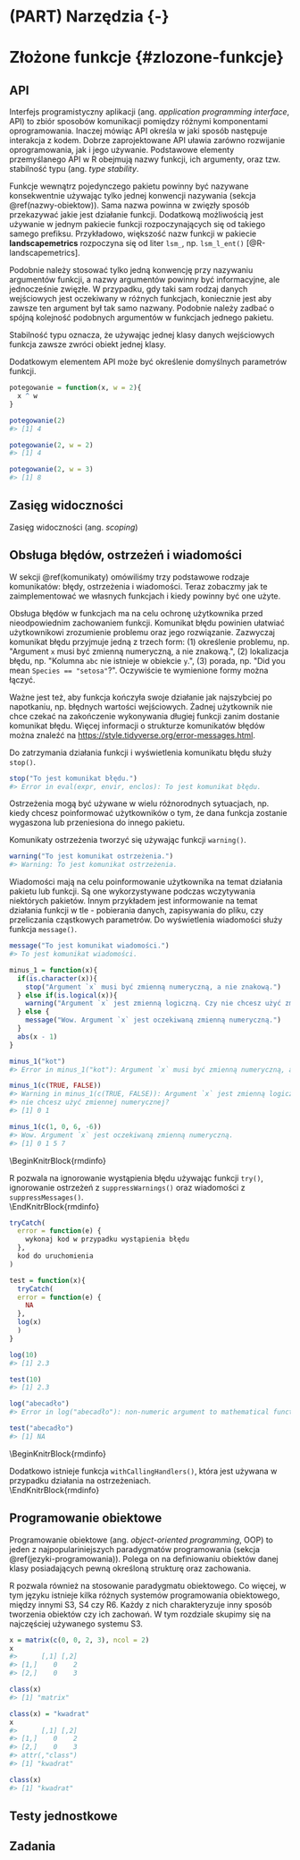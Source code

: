 
# (PART) Narzędzia {-}

# Złożone funkcje {#zlozone-funkcje}

<!-- intro -->
<!-- solve a single problem -->
<!-- type stability -->

<!-- 07-oo https://blog.rstudio.com/2019/02/06/rstudio-conf-2019-workshops/ -->

<!-- https://arxiv.org/pdf/1409.3531.pdf -->

## API

Interfejs programistyczny aplikacji (ang. *application programming interface*, API) to zbiór sposobów komunikacji pomiędzy różnymi komponentami oprogramowania.
Inaczej mówiąc API określa w jaki sposób następuje interakcja z kodem.
Dobrze zaprojektowane API uławia zarówno rozwijanie oprogramowania, jak i jego używanie.
Podstawowe elementy przemyślanego API w R obejmują nazwy funkcji, ich argumenty, oraz tzw. stabilność typu (ang. *type stability*.

Funkcje wewnątrz pojedynczego pakietu powinny być nazywane konsekwentnie używając tylko jednej konwencji nazywania (sekcja \@ref(nazwy-obiektow)).
Sama nazwa powinna w zwięzły sposób przekazywać jakie jest działanie funkcji. 
Dodatkową możliwością jest używanie w jednym pakiecie funkcji rozpoczynających się od takiego samego prefiksu. 
Przykładowo, większość nazw funkcji w pakiecie **landscapemetrics** rozpoczyna się od liter `lsm_`, np. `lsm_l_ent()` [@R-landscapemetrics].

Podobnie należy stosować tylko jedną konwencję przy nazywaniu argumentów funkcji, a nazwy argumentów powinny być informacyjne, ale jednocześnie zwięzłe.
W przypadku, gdy taki sam rodzaj danych wejściowych jest oczekiwany w różnych funkcjach, koniecznie jest aby zawsze ten argument był tak samo nazwany.
Podobnie należy zadbać o spójną kolejność podobnych argumentów w funkcjach jednego pakietu.

Stabilność typu oznacza, że używając jednej klasy danych wejściowych funkcja zawsze zwróci obiekt jednej klasy. 
<!-- Przykładowo... -->

Dodatkowym elementem API może być określenie domyślnych parametrów funkcji.


```r
potegowanie = function(x, w = 2){
  x ^ w
}
```


```r
potegowanie(2)
#> [1] 4
```


```r
potegowanie(2, w = 2)
#> [1] 4
```


```r
potegowanie(2, w = 3)
#> [1] 8
```
<!-- elipsis -->
<!-- https://adv-r.hadley.nz/functions.html#fun-dot-dot-dot -->

## Zasięg widoczności

Zasięg widoczności (ang. *scoping*)

<!-- scope - http://jarekj.home.amu.edu.pl/wp-content/uploads/2018/11/005_funkcje.html -->
<!-- lexical scoping https://adv-r.hadley.nz/functions.html#lexical-scoping -->

## Obsługa błędów, ostrzeżeń i wiadomości

W sekcji \@ref(komunikaty) omówiliśmy trzy podstawowe rodzaje komunikatów: błędy, ostrzeżenia i wiadomości.
Teraz zobaczmy jak te zaimplementować we własnych funkcjach i kiedy powinny być one użyte.

Obsługa błędów w funkcjach ma na celu ochronę użytkownika przed nieodpowiednim zachowaniem funkcji.
Komunikat błędu powinien ułatwiać użytkownikowi zrozumienie problemu oraz jego rozwiązanie. 
Zazwyczaj komunikat błędu przyjmuje jedną z trzech form: (1) określenie problemu, np. "Argument `x` musi być zmienną numeryczną, a nie znakową.", (2) lokalizacja błędu, np. "Kolumna `abc` nie istnieje w obiekcie `y`.", (3) porada, np. "Did you mean `Species == "setosa"`?". 
Oczywiście te wymienione formy można łączyć.

Ważne jest też, aby funkcja kończyła swoje działanie jak najszybciej po napotkaniu, np. błędnych wartości wejściowych.
Żadnej użytkownik nie chce czekać na zakończenie wykonywania długiej funkcji zanim dostanie komunikat błędu.
Więcej informacji o strukturze komunikatów błędów można znaleźć na https://style.tidyverse.org/error-messages.html.

Do zatrzymania działania funkcji i wyświetlenia komunikatu błędu służy `stop()`.


```r
stop("To jest komunikat błędu.")
#> Error in eval(expr, envir, enclos): To jest komunikat błędu.
```

Ostrzeżenia mogą być używane w wielu różnorodnych sytuacjach, np. kiedy chcesz poinformować użytkowników o tym, że dana funkcja zostanie wygaszona lub przeniesiona do innego pakietu.
<!-- Ostrzeżenia są też stosowane w przypadkach, gdy  -->
Komunikaty ostrzeżenia tworzyć się używając funkcji `warning()`.


```r
warning("To jest komunikat ostrzeżenia.")
#> Warning: To jest komunikat ostrzeżenia.
```

Wiadomości mają na celu poinformowanie użytkownika na temat działania pakietu lub funkcji.
Są one wykorzystywane podczas wczytywania niektórych pakietów.<!--..-->
Innym przykładem jest informowanie na temat działania funkcji w tle - pobierania danych, zapisywania do pliku, czy przeliczania cząstkowych parametrów.
Do wyświetlenia wiadomości służy funkcja `message()`.


```r
message("To jest komunikat wiadomości.")
#> To jest komunikat wiadomości.
```

<!-- block cat vs message https://adv-r.hadley.nz/conditions.html#signalling-conditions -->


```r
minus_1 = function(x){
  if(is.character(x)){
    stop("Argument `x` musi być zmienną numeryczną, a nie znakową.")
  } else if(is.logical(x)){
    warning("Argument `x` jest zmienną logiczną. Czy nie chcesz użyć zmiennej numerycznej?")
  } else {
    message("Wow. Argument `x` jest oczekiwaną zmienną numeryczną.")
  }
  abs(x - 1)
}
```


```r
minus_1("kot")
#> Error in minus_1("kot"): Argument `x` musi być zmienną numeryczną, a nie znakową.
```


```r
minus_1(c(TRUE, FALSE))
#> Warning in minus_1(c(TRUE, FALSE)): Argument `x` jest zmienną logiczną. Czy
#> nie chcesz użyć zmiennej numerycznej?
#> [1] 0 1
```


```r
minus_1(c(1, 0, 6, -6))
#> Wow. Argument `x` jest oczekiwaną zmienną numeryczną.
#> [1] 0 1 5 7
```

<!-- http://jarekj.home.amu.edu.pl/wp-content/uploads/2018/10/006_wyjatki.html --> 

\BeginKnitrBlock{rmdinfo}<div class="rmdinfo">R pozwala na ignorowanie wystąpienia błędu używając funkcji `try()`, ignorowanie ostrzeżeń z `suppressWarnings()` oraz wiadomości z `suppressMessages()`.</div>\EndKnitrBlock{rmdinfo}

<!-- https://adv-r.hadley.nz/conditions.html#conditions -->


```r
tryCatch(
  error = function(e) {
    wykonaj kod w przypadku wystąpienia błędu
  },
  kod do uruchomienia 
)
```


```r
test = function(x){
  tryCatch(
  error = function(e) {
    NA
  },
  log(x)
  )
}
```


```r
log(10)
#> [1] 2.3
```


```r
test(10)
#> [1] 2.3
```


```r
log("abecadło")
#> Error in log("abecadło"): non-numeric argument to mathematical function
```


```r
test("abecadło")
#> [1] NA
```

\BeginKnitrBlock{rmdinfo}<div class="rmdinfo">Dodatkowo istnieje funkcja `withCallingHandlers()`, która jest używana w przypadku działania na ostrzeżeniach.</div>\EndKnitrBlock{rmdinfo}

## Programowanie obiektowe

Programowanie obiektowe (ang. *object-oriented programming*, OOP) to jeden z najpopulariniejszych paradygmatów programowania (sekcja \@ref(jezyki-programowania)). 
Polega on na definiowaniu obiektów danej klasy posiadających pewną określoną strukturę oraz zachowania.

<!-- The main ideas of object-oriented programmingare also quite simple and intuitive:1. Everything we compute with is anobject, andobjects should be structured to suit the goals of ourcomputations.2. For this, the key programming tool is aclassdefinition saying that objects belonging to this classshare structure defined bypropertiesthey all have,with the properties being themselves objects of somespecified class.3. A class caninheritfrom (contain) a simplersuperclass, such that an object of this class is alsoan object of the superclass.4. In order to compute with objects, we can de-finemethodsthat are only used when objects are ofcertain classes -->

R pozwala również na stosowanie paradygmatu obiektowego.
Co więcej, w tym języku istnieje kilka różnych systemów programowania obiektowego, między innymi S3, S4 czy R6.
Każdy z nich charakteryzuje inny sposób tworzenia obiektów czy ich zachowań.
W tym rozdziale skupimy się na najczęściej używanego systemu S3.

<!-- W S3 zachowanie działania obiektu powiązane jest  \@ref(inne-klasy)-->
<!-- S3 simplest informal flexible -->


```r
x = matrix(c(0, 0, 2, 3), ncol = 2)
x
#>      [,1] [,2]
#> [1,]    0    2
#> [2,]    0    3
```


```r
class(x)
#> [1] "matrix"
```


```r
class(x) = "kwadrat"
x
#>      [,1] [,2]
#> [1,]    0    2
#> [2,]    0    3
#> attr(,"class")
#> [1] "kwadrat"
```


```r
class(x)
#> [1] "kwadrat"
```


<!-- constructor + validator -->





<!-- methods -->
<!-- https://arxiv.org/pdf/1409.3531.pdf -->
<!-- https://adv-r.hadley.nz/oo.html -->

## Testy jednostkowe

<!-- Unit testing -->
<!-- usethis::use_test() -->
<!-- devtools::test() -->
<!-- devtools::test_coverage() -->

## Zadania
